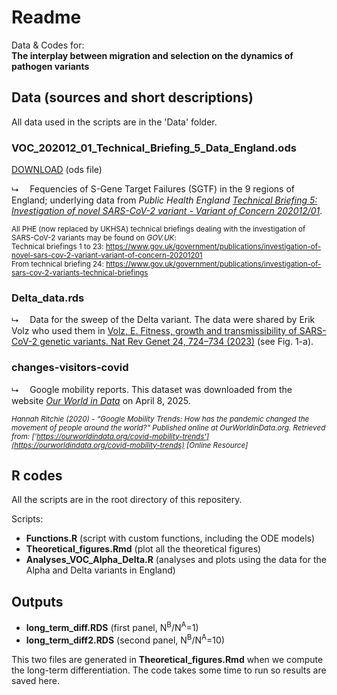 # Readme

Data & Codes for:<br>
**The interplay between migration and selection on the dynamics of pathogen variants**

<!--Wakinyan Benhamou<sup>1,2</sup>, Rémi Choquet<sup>1</sup> and Sylvain Gandon<sup>1</sup>

*<sup>1</sup> CEFE, Univ Montpellier, CNRS, EPHE, IRD, Montpellier, France*<br>
*<sup>2</sup> High Meadows Environmental Institute, Princeton University, Princeton, NJ, USA*<br>-->

## Data (sources and short descriptions)

All data used in the scripts are in the 'Data' folder. 

### VOC_202012_01_Technical_Briefing_5_Data_England.ods

[DOWNLOAD](https://assets.publishing.service.gov.uk/government/uploads/system/uploads/attachment_data/file/957631/Variant_of_Concern_VOC_202012_01_Technical_Briefing_5_Data_England.ods) (ods file)

&#11169;&emsp; Fequencies of S-Gene Target Failures (SGTF) in the 9 regions of England; underlying data from *Public Health England* [*Technical Briefing 5: Investigation of novel SARS-CoV-2 variant - Variant of Concern 202012/01*](https://assets.publishing.service.gov.uk/government/uploads/system/uploads/attachment_data/file/959426/Variant_of_Concern_VOC_202012_01_Technical_Briefing_5.pdf).

<sub>All PHE (now  replaced by UKHSA) technical briefings dealing with the investigation of SARS-CoV-2 variants may be found on *GOV.UK*:</sub><br>
<sub>Technical briefings 1 to 23: https://www.gov.uk/government/publications/investigation-of-novel-sars-cov-2-variant-variant-of-concern-20201201</sub><br>
<sub>From technical briefing 24: https://www.gov.uk/government/publications/investigation-of-sars-cov-2-variants-technical-briefings</sub>

### Delta_data.rds

&#11169;&emsp; Data for the sweep of the Delta variant. The data were shared by Erik Volz who used them in [Volz, E. Fitness, growth and transmissibility of SARS-CoV-2 genetic variants. Nat Rev Genet 24, 724–734 (2023)](https://doi.org/10.1038/s41576-023-00610-z) (see Fig. 1-a).

### changes-visitors-covid

&#11169;&emsp; Google mobility reports. This dataset was downloaded from the website [*Our World in Data*](https://ourworldindata.org/covid-mobility-trends) on April 8, 2025.<br>

<sub>*Hannah Ritchie (2020) - “Google Mobility Trends: How has the pandemic changed the movement of people around the world?” Published online at OurWorldinData.org. Retrieved from: ['https://ourworldindata.org/covid-mobility-trends'](https://ourworldindata.org/covid-mobility-trends) [Online Resource]*</sub>

## R codes

All the scripts are in the root directory of this repositery.

Scripts:
- **Functions.R** (script with custom functions, including the ODE models)
- **Theoretical_figures.Rmd** (plot all the theoretical figures)
- **Analyses_VOC_Alpha_Delta.R** (analyses and plots using the data for the Alpha and Delta variants in England)

## Outputs

- **long_term_diff.RDS** (first panel, N<sup>B</sup>/N<sup>A</sup>=1)
- **long_term_diff2.RDS** (second panel, N<sup>B</sup>/N<sup>A</sup>=10)

This two files are generated in **Theoretical_figures.Rmd** when we compute the long-term differentiation. The code takes some time to run so results are saved here.
